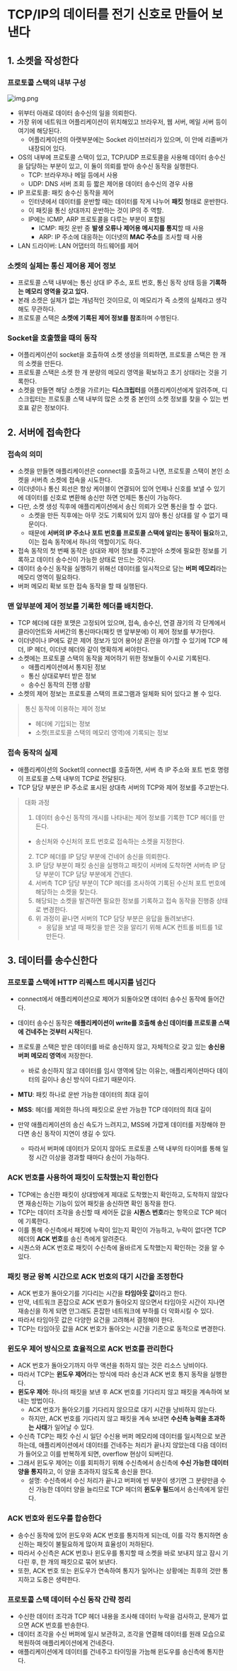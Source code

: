 # TCP/IP의 데이터를 전기 신호로 만들어 보낸다
## 1. 소켓을 작성한다
### 프로토콜 스택의 내부 구성
![img.png](images/02_protocol_stack_instructure.png)
- 위부터 아래로 데이터 송수신의 일을 의뢰한다.
- 가장 위에 네트워크 어플리케이션이 위치해있고 브라우저, 웹 서버, 메일 서버 등이 여기에 해당된다. 
  - 어플리케이션의 아랫부분에는 Socket 라이브러리가 있으며, 이 안에 리졸버가 내장되어 있다.
- OS의 내부에 프로토콜 스택이 있고, TCP/UDP 프로토콜을 사용해 데이터 송수신을 담당하는 부분이 있고, 이 둘이 의뢰를 받아 송수신 동작을 실행한다.
  - TCP: 브라우저나 메일 등에서 사용
  - UDP: DNS 서버 조회 등 짧은 제어용 데이터 송수신의 경우 사용
- IP 프로토콜: 패킷 송수신 동작을 제어
  - 인터넷에서 데이터를 운반할 때는 데이터를 작게 나누어 **패킷** 형태로 운반한다.
  - 이 패킷을 통신 상대까지 운반하는 것이 IP의 주 역할.
  - IP에는 ICMP, ARP 프로토콜을 다루는 부분이 포함됨
    - ICMP: 패킷 운반 중 **발생 오류나 제어용 메시지를 통지**할 때 사용
    - ARP: IP 주소에 대응하는 이더넷의 **MAC 주소**를 조사할 때 사용
- LAN 드라이버: LAN 어댑터의 하드웨어를 제어

### 소켓의 실체는 통신 제어용 제어 정보
- 프로토콜 스택 내부에는 통신 상대 IP 주소, 포트 번호, 통신 동작 상태 등을 **기록하는 메모리 영역을 갖고 있다.**
- 본래 소켓은 실체가 없는 개념적인 것이므로, 이 메모리가 즉 소켓의 실체라고 생각해도 무관하다.
- 프로토콜 스택은 **소켓에 기록된 제어 정보를 참조**하며 수행된다. 

### Socket을 호출했을 때의 동작
- 어플리케이션이 socket을 호출하여 소켓 생성을 의뢰하면, 프로토콜 스택은 한 개의 소켓을 만든다.
- 프로토콜 스택은 소켓 한 개 분량의 메모리 영역을 확보하고 초기 상태라는 것을 기록한다.
- 소켓을 만들면 해당 소켓을 가르키는 **디스크립터**를 어플리케이션에게 알려주며, 디스크립터는 프로토콜 스택 내부의 많은 소켓 중 본인의 소켓 정보를 찾을 수 있는 번호표 같은 정보이다.

## 2. 서버에 접속한다
### 접속의 의미
- 소켓을 만들면 애플리케이션은 connect를 호출하고 나면, 프로토콜 스택이 본인 소켓을 서버측 소켓에 접속을 시도한다.
- 이더넷이나 통신 회선은 항상 케이블이 연결되어 있어 언제나 신호를 보낼 수 있기에 데이터를 신호로 변환해 송신만 하면 언제든 통신이 가능하다.
- 다만, 소켓 생성 직후에 애플리케이션에서 송신 의뢰가 오면 통신을 할 수 없다.
  - 소켓을 만든 직후에는 아무 것도 기록되어 있지 않아 통신 상대를 알 수 없기 때문이다.
  - 때문에 **서버의 IP 주소나 포트 번호를 프로토콜 스택에 알리는 동작이 필요**하고, 이는 접속 동작에서 하나의 역할이기도 하다.
- 접속 동작의 첫 번째 동작은 상대와 제어 정보를 주고받아 소켓에 필요한 정보를 기록하고 데이터 송수신이 가능한 상태로 만드는 것이다.
- 데이터 송수신 동작을 실행하기 위해선 데이터를 일시적으로 담는 **버퍼 메모리**라는 메모리 영역이 필요하다.
- 버퍼 메모리 확보 또한 접속 동작을 할 때 실행된다.

### 맨 앞부분에 제어 정보를 기록한 헤더를 배치한다.
- TCP 헤더에 대한 포맷은 고정되어 있으며, 접속, 송수신, 연결 끊기의 각 단계에서 클라이언트와 서버간의 통신마다(패킷 맨 앞부분에) 이 제어 정보를 부가한다.
- 이더넷이나 IP에도 같은 제어 정보가 있어 용어상 혼란을 야기할 수 있기에 TCP 헤더, IP 헤더, 이더넷 헤더와 같이 명확하게 써야한다.
- 소켓에는 프로토콜 스택의 동작을 제어하기 위한 정보들이 수시로 기록된다.
  - 애플리케이션에서 통지된 정보
  - 통신 상대로부터 받은 정보
  - 송수신 동작의 진행 상황
- 소켓의 제어 정보는 프로토콜 스택의 프로그램과 일체화 되어 있다고 볼 수 있다.

> 통신 동작에 이용하는 제어 정보
> - 헤더에 기입되는 정보
> - 소켓(프로토콜 스택의 메모리 영역)에 기록되는 정보
 
### 접속 동작의 실제
- 애플리케이션의 Socket의 connect를 호출하면, 서버 측 IP 주소와 포트 번호 명령이 프로토콜 스택 내부의 TCP로 전달된다.
- TCP 담당 부분은 IP 주소로 표시된 상대측 서버의 TCP와 제어 정보를 주고받는다.

> 대화 과정
> 1. 데이터 송수신 동작의 개시를 나타내는 제어 정보를 기록한 TCP 헤더를 만든다.
>   - 송신처와 수신처의 포트 번호로 접속하는 소켓을 지정한다.
> 2. TCP 헤더를 IP 담당 부분에 건네어 송신을 의뢰한다.
> 3. IP 담당 부분이 패킷 송신을 실행하고 패킷이 서버에 도착하면 서버측 IP 담당 부분이 TCP 담당 부분에게 건넨다.
> 4. 서버측 TCP 담당 부분이 TCP 헤더를 조사하여 기록된 수신처 포트 번호에 해당하는 소켓을 찾는다.
> 5. 해당되는 소켓을 발견하면 필요한 정보를 기록하고 접속 동작을 진행중 상태로 변경한다.
> 6. 위 과정이 끝나면 서버의 TCP 담당 부분은 응답을 돌려보낸다.
>    - 응답을 보낼 때 패킷을 받은 것을 알리기 위해 ACK 컨트롤 비트를 1로 만든다.

## 3. 데이터를 송수신한다
### 프로토콜 스택에 HTTP 리퀘스트 메시지를 넘긴다
- connect에서 애플리케이션으로 제어가 되돌아오면 데이터 송수신 동작에 들어간다.
- 데이터 송수신 동작은 **애플리케이션이 write를 호출해 송신 데이터를 프로토콜 스택에 건네주는 것부터 시작**된다.


- 프로토콜 스택은 받은 데이터를 바로 송신하지 않고, 자체적으로 갖고 있는 **송신용 버퍼 메모리 영역**에 저장한다.
  - 바로 송신하지 않고 데이터를 임시 영역에 담는 이유는, 애플리케이션마다 데이터의 길이나 송신 방식이 다르기 때문이다. 
- **MTU**: 패킷 하나로 운반 가능한 데이터의 최대 길이
- **MSS**: 헤더를 제외한 하나의 패킷으로 운반 가능한 TCP 데이터의 최대 길이
- 만약 애플리케이션의 송신 속도가 느려지고, MSS에 가깝게 데이터를 저장해야 한다면 송신 동작이 지연이 생길 수 있다.
  - 따라서 버퍼에 데이터가 모이지 않아도 프로토콜 스택 내부의 타이머를 통해 일정 시간 이상을 경과할 때마다 송신이 가능하다.

### ACK 번호를 사용하여 패킷이 도착했는지 확인한다
- TCP에는 송신한 패킷이 상대방에게 제대로 도착했는지 확인하고, 도착하지 않았다면 재송신하는 기능이 있어 패킷을 송신하면 확인 동작을 한다.
- TCP는 데이터 조각을 송신할 때 세어둔 값을 **시퀀스 번호**라는 항목으로 TCP 헤더에 기록한다.
- 이를 통해 수신측에서 패킷에 누락이 있는지 확인이 가능하고, 누락이 없다면 TCP 헤더의 **ACK 번호**를 송신 측에게 알려준다.
- 시퀀스와 ACK 번호로 패킷이 수신측에 올바르게 도착했는지 확인하는 것을 알 수 있다.

### 패킷 평균 왕복 시간으로 ACK 번호의 대기 시간을 조정한다
- ACK 번호가 돌아오기를 기다리는 시간을 **타임아웃 값**이라고 한다.
- 만약, 네트워크 혼잡으로 ACK 번호가 돌아오지 않으면서 타임아웃 시간이 지나면 재송신을 하게 되면 안그래도 혼잡한 네트워크에 부하를 더 악화시킬 수 있다.
- 따라서 타임아웃 값은 다양한 요건을 고려해서 결정해야 한다.
- TCP는 타임아웃 값을 ACK 번호가 돌아오는 시간을 기준으로 동적으로 변경한다.

### 윈도우 제어 방식으로 효율적으로 ACK 번호를 관리한다
- ACK 번호가 돌아오기까지 아무 액션을 취하지 않는 것은 리소스 낭비이다.
- 따라서 TCP는 **윈도우 제어**라는 방식에 따라 송신과 ACK 번호 통지 동작을 실행한다.
- **윈도우 제어**: 하나의 패킷을 보낸 후 ACK 번호를 기다리지 않고 패킷을 계속하여 보내는 방법이다.
  - ACK 번호가 돌아오기를 기다리지 않으므로 대기 시간을 낭비하지 않는다.
  - 하지만, ACK 번호를 기다리지 않고 패킷을 계속 보내면 **수신측 능력을 초과하는 사태**가 일어날 수 있다.
- 수신측 TCP는 패킷 수신 시 일단 수신용 버퍼 메모리에 데이터를 일시적으로 보관하는데, 애플리케이션에서 데이터를 건네주는 처리가 끝나지 않았는데 다음 데이터가 들어오고 이를 반복하게 되면, overflow 현상이 되버린다.
- 그래서 윈도우 제어는 이를 회피하기 위해 수신측에서 송신측에 **수신 가능한 데이터 양을 통지**하고, 이 양을 초과하지 않도록 송신을 한다.
  - 설명: 수신측에서 수신 처리가 끝나고 버퍼에 빈 부분이 생기면 그 분량만큼 수신 가능한 데이터 양을 늘리므로 TCP 헤더의 **윈도우 필드**에서 송신측에게 알린다.

### ACK 번호와 윈도우를 합승한다
- 송수신 동작에 있어 윈도우와 ACK 번호를 통지하게 되는데, 이를 각각 통지하면 송신하는 패킷이 불필요하게 많아져 효율성이 저하된다.
- 따라서 수신측은 ACK 번호나 윈도우를 통지할 때 소켓을 바로 보내지 않고 잠시 기다린 후, 한 개의 패킷으로 묶어 보낸다.
- 또한, ACK 번호 또는 윈도우가 연속하여 통지가 일어나는 상황에는 최후의 것만 통지하고 도중은 생략한다.

### 프로토콜 스택 데이터 수신 동작 간략 정리
- 수신한 데이터 조각과 TCP 헤더 내용을 조사해 데이터 누락을 검사하고, 문제가 없으면 ACK 번호를 반송한다.
- 데이터 조각을 수신 버퍼에 일시 보관하고, 조각을 연결해 데이터를 원래 모습으로 복원하여 애플리케이션에게 건네준다.
- 애플리케이션에게 데이터를 건네주고 타이밍을 가늠해 윈도우를 송신측에 통지한다.